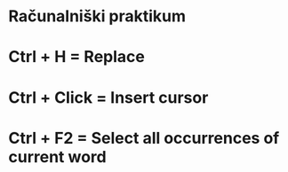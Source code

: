# Računalniški praktikum
# Ctrl + H = Replace
# Ctrl + Click = Insert cursor
# Ctrl + F2 = Select all occurrences of current word
